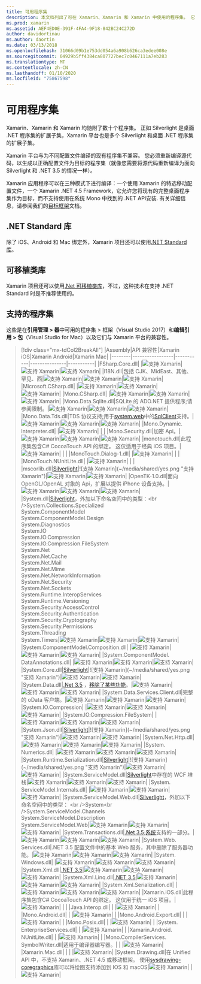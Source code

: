 ```yaml
---
title: 可用程序集
description: 本文档列出了可在 Xamarin、Xamarin 和 Xamarin 中使用的程序集。 它还链接到有关 .NET Standard 库和可移植类库的文档。
ms.prod: xamarin
ms.assetid: AEF4ED0E-391F-4FA4-9F18-842BC24C272D
author: davidortinau
ms.author: daortin
ms.date: 03/13/2018
ms.openlocfilehash: 31066d09b1e753dd054a6a908b626ca3edee008e
ms.sourcegitcommit: 04929b5ff4384ca807727bec7c0467111a7eb283
ms.translationtype: MT
ms.contentlocale: zh-CN
ms.lasthandoff: 01/10/2020
ms.locfileid: "75867598"
---
```

# <a name="available-assemblies"></a>可用程序集

Xamarin、Xamarin 和 Xamarin 均随附了数十个程序集。 正如 Silverlight 是桌面 .NET 程序集的扩展子集，Xamarin 平台也是多个 Silverlight 和桌面 .NET 程序集的扩展子集。

Xamarin 平台与为不同配置文件编译的现有程序集不兼容。 您必须重新编译源代码，以生成以正确配置文件为目标的程序集（就像您需要将源代码重新编译为面向 Silverlight 和 .NET 3.5 的情况一样）。

Xamarin 应用程序可以在三种模式下进行编译：一个使用 Xamarin 的特选移动配置文件，一个 Xamarin .NET 4.5 Framework，它允许您将现有的完整桌面程序集作为目标，而不支持使用在系统 Mono 中找到的 .NET API安装. 有关详细信息，请参阅我们的[目标框架](~/mac/platform/target-framework.md)文档。

## <a name="net-standard-libraries"></a>.NET Standard 库

除了 iOS、Android 和 Mac 绑定外，Xamarin 项目还可以使用[.NET Standard 库](~/cross-platform/app-fundamentals/net-standard.md)。

## <a name="portable-class-libraries"></a>可移植类库

Xamarin 项目还可以使用[.Net 可移植类库](~/cross-platform/app-fundamentals/pcl.md)，不过，这种技术在支持 .NET Standard 时是不推荐使用的。

## <a name="supported-assemblies"></a>支持的程序集

这些是在**引用管理 > 器**中可用的程序集 > 框架（Visual Studio 2017）和**编辑引用 > 包**（Visual Studio for Mac）以及它们与 Xamarin 平台的兼容性。

> [!div class="mx-tdCol2BreakAll"]
> |Assembly|API 兼容性|Xamarin iOS|Xamarin Android|Xamarin Mac|
> |--------|-----------------|-----------|---------------|-----------|
> |FSharp.Core.dll| |![支持 Xamarin](~/media/shared/yes.png "支持 Xamarin")|![支持 Xamarin](~/media/shared/yes.png "支持 Xamarin")|![支持 Xamarin](~/media/shared/yes.png "支持 Xamarin")|
> |l18N.dll|包括 CJK、MidEast、其他、罕见、西|![支持 Xamarin](~/media/shared/yes.png "支持 Xamarin")|![支持 Xamarin](~/media/shared/yes.png "支持 Xamarin")|![支持 Xamarin](~/media/shared/yes.png "支持 Xamarin")|
> |Microsoft.CSharp.dll| |![支持 Xamarin](~/media/shared/yes.png "支持 Xamarin")|![支持 Xamarin](~/media/shared/yes.png "支持 Xamarin")|![支持 Xamarin](~/media/shared/yes.png "支持 Xamarin")|
> |Mono.CSharp.dll| |![支持 Xamarin](~/media/shared/yes.png "支持 Xamarin")|![支持 Xamarin](~/media/shared/yes.png "支持 Xamarin")|![支持 Xamarin](~/media/shared/yes.png "支持 Xamarin")|
> |Mono.Data.Sqlite.dll|SQLite 的 ADO.NET 提供程序;请参阅限制。|![支持 Xamarin](~/media/shared/yes.png "支持 Xamarin")|![支持 Xamarin](~/media/shared/yes.png "支持 Xamarin")|![支持 Xamarin](~/media/shared/yes.png "支持 Xamarin")|
> |Mono.Data.Tds.dll|TDS 协议支持;用于[system.web](xref:System.Data)中的[SqlClient](xref:System.Data.SqlClient)支持。|![支持 Xamarin](~/media/shared/yes.png "支持 Xamarin")|![支持 Xamarin](~/media/shared/yes.png "支持 Xamarin")|![支持 Xamarin](~/media/shared/yes.png "支持 Xamarin")|
> |Mono.Dynamic.&#8203;Interpreter.dll| |![支持 Xamarin](~/media/shared/yes.png "支持 Xamarin")| | |
> |Mono.Security.dll|加密 Api。|![支持 Xamarin](~/media/shared/yes.png "支持 Xamarin")|![支持 Xamarin](~/media/shared/yes.png "支持 Xamarin")|![支持 Xamarin](~/media/shared/yes.png "支持 Xamarin")|
> |monotouch.dll|此程序集包含C# CocoaTouch API 的绑定。 这仅适用于经典 iOS 项目。|![支持 Xamarin](~/media/shared/yes.png "支持 Xamarin")| | |
> |MonoTouch.&#8203;Dialog-1.dll| |![支持 Xamarin](~/media/shared/yes.png "支持 Xamarin")| | |
> |MonoTouch.&#8203;NUnitLite.dll| |![支持 Xamarin](~/media/shared/yes.png "支持 Xamarin")| | |
> |mscorlib.dll|[Silverlight](https://msdn.microsoft.com/library/cc838194(VS.95).aspx)|![支持 Xamarin](~/media/shared/yes.png "支持 Xamarin")|![支持 Xamarin](~/media/shared/yes.png "支持 Xamarin")|![支持 Xamarin](~/media/shared/yes.png "支持 Xamarin")|
> |OpenTK-1.0.dll|面向 OpenGL/OpenAL 对象的 Api，扩展以提供 iPhone 设备支持。|![支持 Xamarin](~/media/shared/yes.png "支持 Xamarin")|![支持 Xamarin](~/media/shared/yes.png "支持 Xamarin")|![支持 Xamarin](~/media/shared/yes.png "支持 Xamarin")|
> |System.dll|[Silverlight](https://msdn.microsoft.com/library/cc838194(VS.95).aspx)，外加以下命名空间中的类型：<br />System.Collections.Specialized<br />System.&#8203;ComponentModel<br />System.ComponentModel.Design<br />System.Diagnostics<br />System.IO<br />System.IO.Compression<br />System.IO.Compression.FileSystem<br />System.Net<br />System.Net.Cache<br />System.Net.Mail<br />System.Net.Mime<br />System.Net.&#8203;NetworkInformation<br />System.Net.Security<br />System.Net.Sockets<br />System.Runtime.&#8203;InteropServices<br />System.Runtime.Versioning<br />System.Security.&#8203;AccessControl<br />System.Security.Authentication<br />System.Security.&#8203;Cryptography<br />System.Security.Permissions<br />System.Threading<br />System.Timers|![支持 Xamarin](~/media/shared/yes.png "支持 Xamarin")|![支持 Xamarin](~/media/shared/yes.png "支持 Xamarin")|![支持 Xamarin](~/media/shared/yes.png "支持 Xamarin")|
> |System.&#8203;ComponentModel.&#8203;Composition.dll| |![支持 Xamarin](~/media/shared/yes.png "支持 Xamarin")|![支持 Xamarin](~/media/shared/yes.png "支持 Xamarin")|![支持 Xamarin](~/media/shared/yes.png "支持 Xamarin")|
> |System.&#8203;ComponentModel.&#8203;DataAnnotations.dll| |![支持 Xamarin](~/media/shared/yes.png "支持 Xamarin")|![支持 Xamarin](~/media/shared/yes.png "支持 Xamarin")|![支持 Xamarin](~/media/shared/yes.png "支持 Xamarin")|
> |System.Core.dll|[Silverlight](https://msdn.microsoft.com/library/cc838194(VS.95).aspx)|![支持 Xamarin](~/media/shared/yes.png "支持 Xamarin")|![支持 Xamarin](~/media/shared/yes.png "支持 Xamarin")|![支持 Xamarin](~/media/shared/yes.png "支持 Xamarin")|
> |System.Data.dll|[.Net 3.5](https://msdn.microsoft.com/library/ms229335.aspx) ，[移除了某些功能](~/ios/data-cloud/system.data.md)。|![支持 Xamarin](~/media/shared/yes.png "支持 Xamarin")|![支持 Xamarin](~/media/shared/yes.png "支持 Xamarin")|![支持 Xamarin](~/media/shared/yes.png "支持 Xamarin")|
> |System.Data.&#8203;Services.&#8203;Client.dll|完整的 oData 客户端。|![支持 Xamarin](~/media/shared/yes.png "支持 Xamarin")|![支持 Xamarin](~/media/shared/yes.png "支持 Xamarin")|![支持 Xamarin](~/media/shared/yes.png "支持 Xamarin")|
> |System.IO.&#8203;Compression| |![支持 Xamarin](~/media/shared/yes.png "支持 Xamarin")|![支持 Xamarin](~/media/shared/yes.png "支持 Xamarin")|![支持 Xamarin](~/media/shared/yes.png "支持 Xamarin")|
> |System.IO.&#8203;Compression.&#8203;FileSystem| |![支持 Xamarin](~/media/shared/yes.png "支持 Xamarin")|![支持 Xamarin](~/media/shared/yes.png "支持 Xamarin")|![支持 Xamarin](~/media/shared/yes.png "支持 Xamarin")|
> |System.Json.dll|[Silverlight](https://msdn.microsoft.com/library/cc838194(VS.95).aspx)|![支持 Xamarin](~/media/shared/yes.png "支持 Xamarin")|![支持 Xamarin](~/media/shared/yes.png "支持 Xamarin")|![支持 Xamarin](~/media/shared/yes.png "支持 Xamarin")|
> |System.Net.&#8203;Http.dll| |![支持 Xamarin](~/media/shared/yes.png "支持 Xamarin")|![支持 Xamarin](~/media/shared/yes.png "支持 Xamarin")|![支持 Xamarin](~/media/shared/yes.png "支持 Xamarin")|
> |System.&#8203;Numerics.dll| |![支持 Xamarin](~/media/shared/yes.png "支持 Xamarin")|![支持 Xamarin](~/media/shared/yes.png "支持 Xamarin")|![支持 Xamarin](~/media/shared/yes.png "支持 Xamarin")|
> |System.Runtime.&#8203;Serialization.dll|[Silverlight](https://msdn.microsoft.com/library/cc838194(VS.95).aspx)|![支持 Xamarin](~/media/shared/yes.png "支持 Xamarin")|![支持 Xamarin](~/media/shared/yes.png "支持 Xamarin")|![支持 Xamarin](~/media/shared/yes.png "支持 Xamarin")|
> |System.&#8203;ServiceModel.dll|[Silverlight](https://msdn.microsoft.com/library/cc838194(VS.95).aspx)中存在的 WCF 堆栈|![支持 Xamarin](~/media/shared/yes.png "支持 Xamarin")|![支持 Xamarin](~/media/shared/yes.png "支持 Xamarin")|![支持 Xamarin](~/media/shared/yes.png "支持 Xamarin")|
> |System.&#8203;ServiceModel.&#8203;Internals.dll| |![支持 Xamarin](~/media/shared/yes.png "支持 Xamarin")|![支持 Xamarin](~/media/shared/yes.png "支持 Xamarin")|![支持 Xamarin](~/media/shared/yes.png "支持 Xamarin")|
> |System.&#8203;ServiceModel.&#8203;Web.dll|[Silverlight](https://msdn.microsoft.com/library/cc838194(VS.95).aspx)，外加以下命名空间中的类型： <br />System<br />System.ServiceModel.Channels<br />System.ServiceModel.Description<br />System.ServiceModel.Web|![支持 Xamarin](~/media/shared/yes.png "支持 Xamarin")|![支持 Xamarin](~/media/shared/yes.png "支持 Xamarin")|![支持 Xamarin](~/media/shared/yes.png "支持 Xamarin")|
> |System.&#8203;Transactions.dll|[.Net 3.5](https://msdn.microsoft.com/library/ms229335.aspx);[系统](~/ios/data-cloud/system.data.md)支持的一部分。|![支持 Xamarin](~/media/shared/yes.png "支持 Xamarin")|![支持 Xamarin](~/media/shared/yes.png "支持 Xamarin")|![支持 Xamarin](~/media/shared/yes.png "支持 Xamarin")|
> |System.Web.&#8203;Services.dll|.NET 3.5 配置文件中的基本 Web 服务，其中删除了服务器功能。|![支持 Xamarin](~/media/shared/yes.png "支持 Xamarin")|![支持 Xamarin](~/media/shared/yes.png "支持 Xamarin")|![支持 Xamarin](~/media/shared/yes.png "支持 Xamarin")|
> |System.&#8203;Windows.dll| |![支持 Xamarin](~/media/shared/yes.png "支持 Xamarin")|![支持 Xamarin](~/media/shared/yes.png "支持 Xamarin")|![支持 Xamarin](~/media/shared/yes.png "支持 Xamarin")|
> |System.&#8203;Xml.dll|[.NET 3.5](https://msdn.microsoft.com/library/ms229335.aspx)|![支持 Xamarin](~/media/shared/yes.png "支持 Xamarin")|![支持 Xamarin](~/media/shared/yes.png "支持 Xamarin")|![支持 Xamarin](~/media/shared/yes.png "支持 Xamarin")|
> |System.Xml.&#8203;Linq.dll|[.NET 3.5](https://msdn.microsoft.com/library/ms229335.aspx)|![支持 Xamarin](~/media/shared/yes.png "支持 Xamarin")|![支持 Xamarin](~/media/shared/yes.png "支持 Xamarin")|![支持 Xamarin](~/media/shared/yes.png "支持 Xamarin")|
> |System.Xml.Serialization.dll| |![支持 Xamarin](~/media/shared/yes.png "支持 Xamarin")|![支持 Xamarin](~/media/shared/yes.png "支持 Xamarin")|![支持 Xamarin](~/media/shared/yes.png "支持 Xamarin")|
> |Xamarin.iOS.dll|此程序集包含C# CocoaTouch API 的绑定。 这仅用于统一 iOS 项目。|![支持 Xamarin](~/media/shared/yes.png "支持 Xamarin")| | |
> |Java.Interop.dll| | |![支持 Xamarin](~/media/shared/yes.png "支持 Xamarin")| |
> |Mono.Android.dll| | |![支持 Xamarin](~/media/shared/yes.png "支持 Xamarin")| |
> |Mono.Android.&#8203;Export.dll| | |![支持 Xamarin](~/media/shared/yes.png "支持 Xamarin")| |
> |Mono.Posix.dll| | |![支持 Xamarin](~/media/shared/yes.png "支持 Xamarin")| |
> |System.&#8203;EnterpriseServices.dll| | |![支持 Xamarin](~/media/shared/yes.png "支持 Xamarin")| |
> |Xamarin.Android.&#8203;NUnitLite.dll| | |![支持 Xamarin](~/media/shared/yes.png "支持 Xamarin")| |
> |Mono.CompilerServices.&#8203;SymbolWriter.dll|适用于编译器编写器。| | |![支持 Xamarin](~/media/shared/yes.png "支持 Xamarin")|
> |Xamarin.Mac.dll| | | |![支持 Xamarin](~/media/shared/yes.png "支持 Xamarin")|
> |System.&#8203;Drawing.dll|在 Unified API 中，不支持 Xamarin、.NET 4.5 或移动框架。 使用[sysdrawing-coregraphics](https://github.com/mono/sysdrawing-coregraphics)库可以将绘图支持添加到 IOS 和 macOS|![支持 Xamarin](~/media/shared/yes.png "支持 Xamarin")| |![支持 Xamarin](~/media/shared/yes.png "支持 Xamarin")|